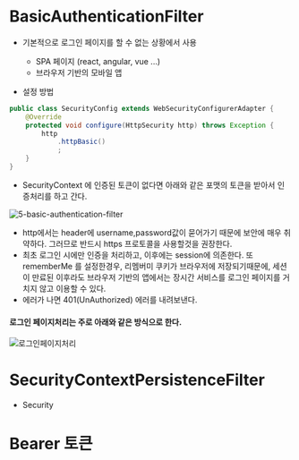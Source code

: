 # BasicAuthenticationFilter

- 기본적으로 로그인 페이지를 할 수 없는 상황에서 사용
  - SPA 페이지 (react, angular, vue ...)
  - 브라우저 기반의 모바일 앱

- 설정 방법

```java
public class SecurityConfig extends WebSecurityConfigurerAdapter {
    @Override
    protected void configure(HttpSecurity http) throws Exception {
        http
            .httpBasic()
            ;
    }
}

```

- SecurityContext 에 인증된 토큰이 없다면 아래와 같은 포맷의 토큰을 받아서 인증처리를 하고 간다.

![5-basic-authentication-filter](https://gitlab.com/jongwons.choi/spring-boot-security-lecture/-/raw/master/images/fig-10-basic-authentication-filter-hello.png)

- http에서는 header에 username,password값이 묻어가기 때문에 보안에 매우 취약하다. 그러므로 반드시 https 프로토콜을 사용할것을 권장한다.
- 최초 로그인 시에만 인증을 처리하고, 이후에는 session에 의존한다. 또 rememberMe 를 설정한경우, 리멤버미 쿠키가 브라우저에 저장되기때문에, 세션이 만료된 이후라도 브라우저 기반의 앱에서는 장시간 서비스를 로그인 페이지를 거치지 않고 이용할 수 있다.
- 에러가 나면 401(UnAuthorized) 에러를 내려보낸다.

#### 로그인 페이지처리는 주로 아래와 같은 방식으로 한다.

![로그인페이지처리](https://gitlab.com/jongwons.choi/spring-boot-security-lecture/-/raw/master/images/fig-10-basic-filter-user.png)

# SecurityContextPersistenceFilter

- Security

# Bearer 토큰
